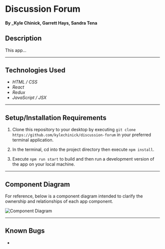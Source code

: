 # Discussion Forum

#### By \_**Kyle Chinick**, **Garrett Hays**, **Sandra Tena**

## Description

This app...

---

## Technologies Used

- _HTML / CSS_
- _React_
- _Redux_
- _JavaScript / JSX_

---

## Setup/Installation Requirements

1. Clone this repository to your desktop by executing `git clone https://github.com/kylechinick/discussion-forum` in your preferred terminal application.

2. In the terminal, cd into the project directory then execute `npm install`.

3. Execute `npm run start` to build and then run a development version of the app on your local machine.

---

## Component Diagram

For reference, below is a component diagram intended to clarify the ownership and relationships of each app component.

![Component Diagram](./src/img/component_diagram.png)

---

## Known Bugs

- 
